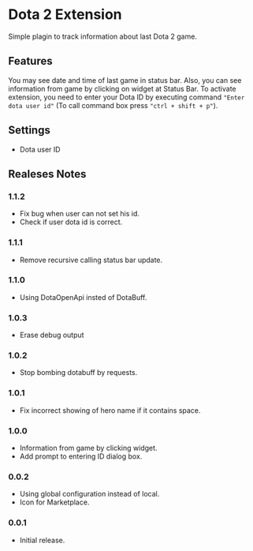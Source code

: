 # Dota 2 Extension

Simple plagin to track information about last Dota 2 game.

## Features

You may see date and time of last game in status bar. Also, you can see information from game by clicking on widget at Status Bar. To activate extension, you need to enter your Dota ID by executing command `"Enter dota user id"` (To call command box press `"ctrl + shift + p"`).

## Settings

* Dota user ID

## Realeses Notes

### 1.1.2

* Fix bug when user can not set his id.
* Check if user dota id is correct.

### 1.1.1

* Remove recursive calling status bar update.

### 1.1.0

* Using DotaOpenApi insted of DotaBuff.  

### 1.0.3

* Erase debug output

### 1.0.2

* Stop bombing dotabuff by requests.

### 1.0.1

* Fix incorrect showing of hero name if it contains space.

### 1.0.0

* Information from game by clicking widget.
* Add prompt to entering ID dialog box.

### 0.0.2

* Using global configuration instead of local.
* Icon for Marketplace.

### 0.0.1

* Initial release.
